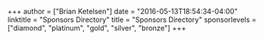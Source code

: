 +++
author = ["Brian Ketelsen"]
date = "2016-05-13T18:54:34-04:00"
linktitle = "Sponsors Directory"
title = "Sponsors Directory"
sponsorlevels = ["diamond", "platinum", "gold", "silver", "bronze"]
+++